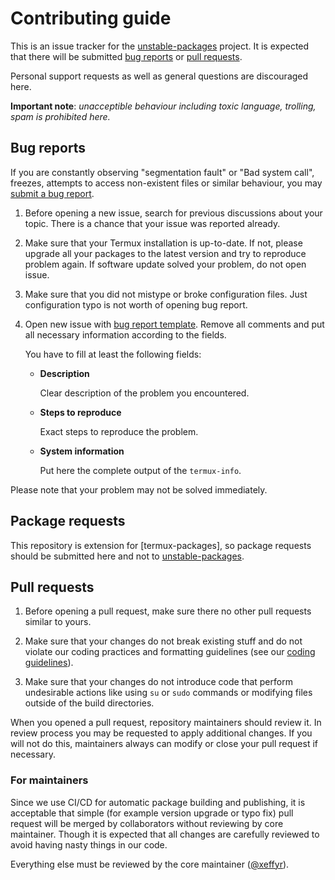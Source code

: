 # Contributing guide

This is an issue tracker for the [unstable-packages] project. It is expected that
there will be submitted [bug reports](#bug-reports) or [pull requests](#pull-requests).

Personal support requests as well as general questions are discouraged here.

**Important note**: *unacceptible behaviour including toxic language, trolling,
spam is prohibited here.*

## Bug reports

If you are constantly observing "segmentation fault" or "Bad system call",
freezes, attempts to access non-existent files or similar behaviour, you
may [submit a bug report][bug-report-template].

1. Before opening a new issue, search for previous discussions about your topic.
There is a chance that your issue was reported already.

2. Make sure that your Termux installation is up-to-date. If not, please upgrade
all your packages to the latest version and try to reproduce problem again. If
software update solved your problem, do not open issue.

3. Make sure that you did not mistype or broke configuration files. Just
configuration typo is not worth of opening bug report.

4. Open new issue with [bug report template][bug-report-template]. Remove all
comments and put all necessary information according to the fields.

	You have to fill at least the following fields:

	- **Description**

		Clear description of the problem you encountered.

	- **Steps to reproduce**

		Exact steps to reproduce the problem.

	- **System information**

		Put here the complete output of the `termux-info`.

Please note that your problem may not be solved immediately.

## Package requests

This repository is extension for [termux-packages], so package requests should
be submitted here and not to [unstable-packages].

## Pull requests

1. Before opening a pull request, make sure there no other pull requests similar
to yours.

2. Make sure that your changes do not break existing stuff and do not violate
our coding practices and formatting guidelines (see our [coding guidelines][coding-guideline]).

3. Make sure that your changes do not introduce code that perform undesirable
actions like using `su` or `sudo` commands or modifying files outside of the
build directories.

When you opened a pull request, repository maintainers should review it. In review
process you may be requested to apply additional changes. If you will not do this,
maintainers always can modify or close your pull request if necessary.

### For maintainers

Since we use CI/CD for automatic package building and publishing, it is acceptable
that simple (for example version upgrade or typo fix) pull request will be merged
by collaborators without reviewing by core maintainer. Though it is expected that
all changes are carefully reviewed to avoid having nasty things in our code.

Everything else must be reviewed by the core maintainer ([@xeffyr]).

[bug-report-template]: <https://github.com/termux/x11-packages/issues/new?template=BUG_REPORT.md>
[coding-guideline]: <https://github.com/termux/termux-packages/wiki/Coding-guideline>
[unstable-packages]: <https://github.com/termux/unstable-packages>
[@xeffyr]: <https://github.com/xeffyr>
